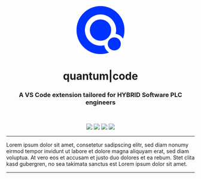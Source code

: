 <div align="center">
  <img alt="Quantumcode Logo" src="./assets/quantumcode.png" height="128px">
<h1>quantum|code</h1>
  <h3 align="center">
    A <a href="https://code.visualstudio.com" target="_blank"  style="text-decoration: none">VS Code</a> extension tailored for
    <a href="https://www.hybridsoftware.com" target="_blank" style="text-decoration: none">HYBRID Software PLC</a> engineers
  </h3>
</div>
<br/>

<p align="center">
  <a href="https://www.packz.com" target="_blank"><img src="https://img.shields.io/badge/Made%20for-PACKZ-C60061?style=flat-square"/></a>
  <a href="https://cloudflow.hybridsoftware.com" target="_blank"><img src="https://img.shields.io/badge/Made%20for-CLOUDFLOW-1474b6?style=flat-square"/></a>
  <img src="https://img.shields.io/badge/Platform-MacOS+Windows-darkgreen?style=flat-square"/>
  <img src="https://img.shields.io/badge/Language-Typescript-blue?style=flat-square"/>
</p>

---

Lorem ipsum dolor sit amet, consetetur sadipscing elitr, sed diam nonumy eirmod tempor invidunt ut labore et dolore magna aliquyam erat, sed diam voluptua. At vero eos et accusam et justo duo dolores et ea rebum. Stet clita kasd gubergren, no sea takimata sanctus est Lorem ipsum dolor sit amet.

---
